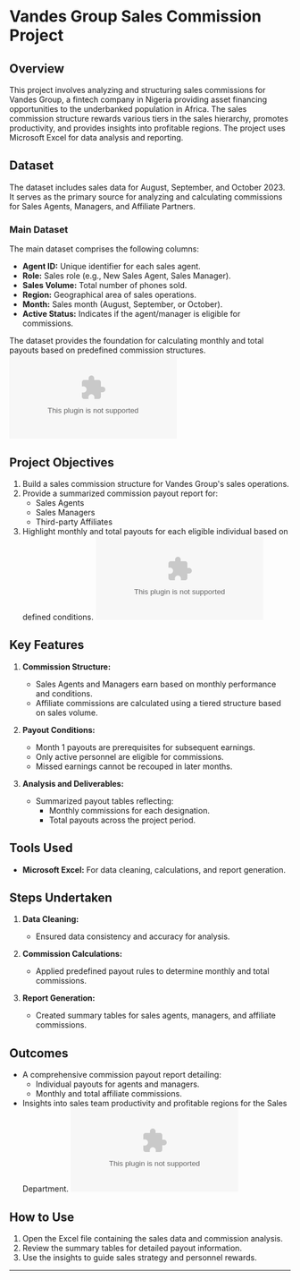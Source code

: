 # Vandes Group Sales Commission Project

## Overview
This project involves analyzing and structuring sales commissions for Vandes Group, a fintech company in Nigeria providing asset financing opportunities to the underbanked population in Africa. The sales commission structure rewards various tiers in the sales hierarchy, promotes productivity, and provides insights into profitable regions. The project uses Microsoft Excel for data analysis and reporting.

## Dataset
The dataset includes sales data for August, September, and October 2023. It serves as the primary source for analyzing and calculating commissions for Sales Agents, Managers, and Affiliate Partners.

### Main Dataset
The main dataset comprises the following columns:
- **Agent ID:** Unique identifier for each sales agent.
- **Role:** Sales role (e.g., New Sales Agent, Sales Manager).
- **Sales Volume:** Total number of phones sold.
- **Region:** Geographical area of sales operations.
- **Month:** Sales month (August, September, or October).
- **Active Status:** Indicates if the agent/manager is eligible for commissions.

The dataset provides the foundation for calculating monthly and total payouts based on predefined commission structures.
![Vandes Group Sales Dataset](https://github.com/RihannatAdekunle/Vandes-Group-Sales-Commission/blob/main/Vandes%20Group%20Sales%20Data%20-%20Copy.xlsx)

## Project Objectives
1. Build a sales commission structure for Vandes Group's sales operations.
2. Provide a summarized commission payout report for:
   - Sales Agents
   - Sales Managers
   - Third-party Affiliates
3. Highlight monthly and total payouts for each eligible individual based on defined conditions.
![vandes Group Sale Project](https://github.com/RihannatAdekunle/Vandes-Group-Sales-Commission/blob/main/Vandes%20Group-Sales%20Commission%20Project.docx)

## Key Features
1. **Commission Structure:**
   - Sales Agents and Managers earn based on monthly performance and conditions.
   - Affiliate commissions are calculated using a tiered structure based on sales volume.

2. **Payout Conditions:**
   - Month 1 payouts are prerequisites for subsequent earnings.
   - Only active personnel are eligible for commissions.
   - Missed earnings cannot be recouped in later months.

3. **Analysis and Deliverables:**
   - Summarized payout tables reflecting:
     - Monthly commissions for each designation.
     - Total payouts across the project period.

## Tools Used
- **Microsoft Excel:** For data cleaning, calculations, and report generation.

## Steps Undertaken
1. **Data Cleaning:**
   - Ensured data consistency and accuracy for analysis.
   
2. **Commission Calculations:**
   - Applied predefined payout rules to determine monthly and total commissions.
   
3. **Report Generation:**
   - Created summary tables for sales agents, managers, and affiliate commissions.
   
## Outcomes
- A comprehensive commission payout report detailing:
  - Individual payouts for agents and managers.
  - Monthly and total affiliate commissions.
- Insights into sales team productivity and profitable regions for the Sales Department.
![Vandes Group Sales Commision](https://github.com/RihannatAdekunle/Vandes-Group-Sales-Commission/blob/main/Vandes%20Group%20Sales%20Commission.xlsx)

## How to Use
1. Open the Excel file containing the sales data and commission analysis.
2. Review the summary tables for detailed payout information.
3. Use the insights to guide sales strategy and personnel rewards.

---

